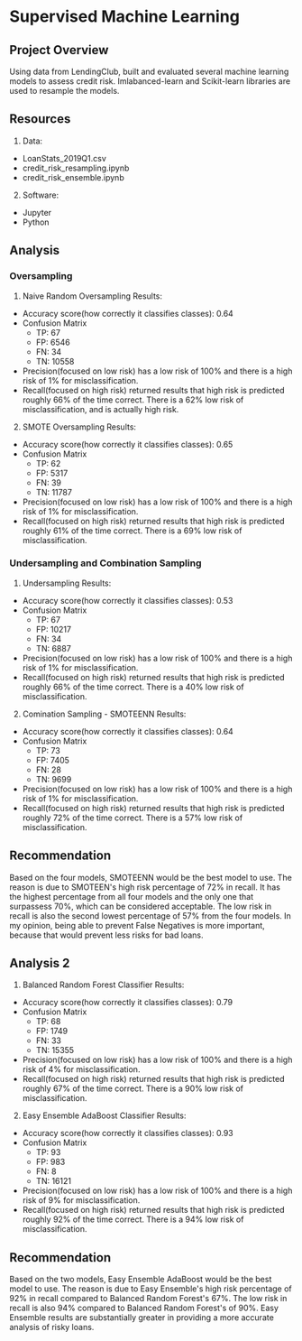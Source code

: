 # Supervised Machine Learning

## Project Overview
Using data from LendingClub, built and evaluated several machine learning models to assess credit risk.  Imlabanced-learn and Scikit-learn libraries are used to resample the models.

## Resources
1. Data:
- LoanStats_2019Q1.csv
- credit_risk_resampling.ipynb
- credit_risk_ensemble.ipynb

2. Software:
- Jupyter
- Python

## Analysis
### Oversampling
1. Naive Random Oversampling
Results:
 - Accuracy score(how correctly it classifies classes): 0.64
 - Confusion Matrix 
      - TP: 67    
      - FP: 6546  
      - FN: 34
      - TN: 10558
 - Precision(focused on low risk) has a low risk of 100% and there is a high risk of 1% for misclassification.
 - Recall(focused on high risk) returned results that high risk is predicted roughly 66% of the time correct.  There is a 62% low risk of misclassification, and is actually high risk.
 
 2. SMOTE Oversampling
 Results:
  - Accuracy score(how correctly it classifies classes): 0.65
  - Confusion Matrix 
      - TP: 62    
      - FP: 5317  
      - FN: 39
      - TN: 11787
  - Precision(focused on low risk) has a low risk of 100% and there is a high risk of 1% for misclassification.
  - Recall(focused on high risk) returned results that high risk is predicted roughly 61% of the time correct.  There is a 69% low risk of misclassification.

### Undersampling and Combination Sampling
1. Undersampling
Results:
 - Accuracy score(how correctly it classifies classes): 0.53
 - Confusion Matrix 
      - TP: 67    
      - FP: 10217  
      - FN: 34
      - TN: 6887
 - Precision(focused on low risk) has a low risk of 100% and there is a high risk of 1% for misclassification.
 - Recall(focused on high risk) returned results that high risk is predicted roughly 66% of the time correct.  There is a 40% low risk of misclassification.

2. Comination Sampling - SMOTEENN
Results:
 - Accuracy score(how correctly it classifies classes): 0.64
 - Confusion Matrix 
      - TP: 73    
      - FP: 7405 
      - FN: 28
      - TN: 9699
 - Precision(focused on low risk) has a low risk of 100% and there is a high risk of 1% for misclassification.
 - Recall(focused on high risk) returned results that high risk is predicted roughly 72% of the time correct.  There is a 57% low risk of misclassification.     

## Recommendation
Based on the four models, SMOTEENN would be the best model to use.  The reason is due to SMOTEEN's high risk percentage of 72% in recall.  It has the highest percentage from all four models and the only one that surpassess 70%, which can be considered acceptable. The low risk in recall is also the second lowest percentage of 57% from the four models.  In my opinion, being able to prevent False Negatives is more important, because that would prevent less risks for bad loans.

## Analysis 2
1. Balanced Random Forest Classifier
Results:
 - Accuracy score(how correctly it classifies classes): 0.79
 - Confusion Matrix 
      - TP: 68  
      - FP: 1749
      - FN: 33
      - TN: 15355
 - Precision(focused on low risk) has a low risk of 100% and there is a high risk of 4% for misclassification.
 - Recall(focused on high risk) returned results that high risk is predicted roughly 67% of the time correct.  There is a 90% low risk of misclassification.  

2. Easy Ensemble AdaBoost Classifier
Results:
 - Accuracy score(how correctly it classifies classes): 0.93
 - Confusion Matrix 
      - TP: 93  
      - FP: 983
      - FN: 8
      - TN: 16121
 - Precision(focused on low risk) has a low risk of 100% and there is a high risk of 9% for misclassification.
 - Recall(focused on high risk) returned results that high risk is predicted roughly 92% of the time correct.  There is a 94% low risk of misclassification.
 
## Recommendation
Based on the two models, Easy Ensemble AdaBoost would be the best model to use.  The reason is due to Easy Ensemble's high risk percentage of 92% in recall compared to Balanced Random Forest's 67%.  The low risk in recall is also 94% compared to Balanced Random Forest's of 90%.  Easy Ensemble results are substantially greater in providing a more accurate analysis of risky loans.
